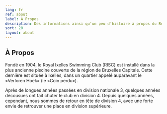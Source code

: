 ```yaml
---
lang: fr
ref: about
label: À Propos
description: Des informations ainsi qu'un peu d'histoire à propos du Royal Ixelles Swimming Club
sort: 20
layout: about
---
```


## À Propos

Fondé en 1904, le Royal Ixelles Swimming Club (RISC) est installé dans la plus ancienne piscine couverte de la région de Bruxelles Capitale. Cette dernière est située à Ixelles, dans un quartier appelé auparavant le «Verloren Hoek» (le «Coin perdu»).

Après de longues années passées en division nationale 3, quelques années décousues ont fait chuter le club en division 4. Depuis quelques années, cependant, nous sommes de retour en tête de division 4, avec une forte envie de retrouver une place en division supérieure.
